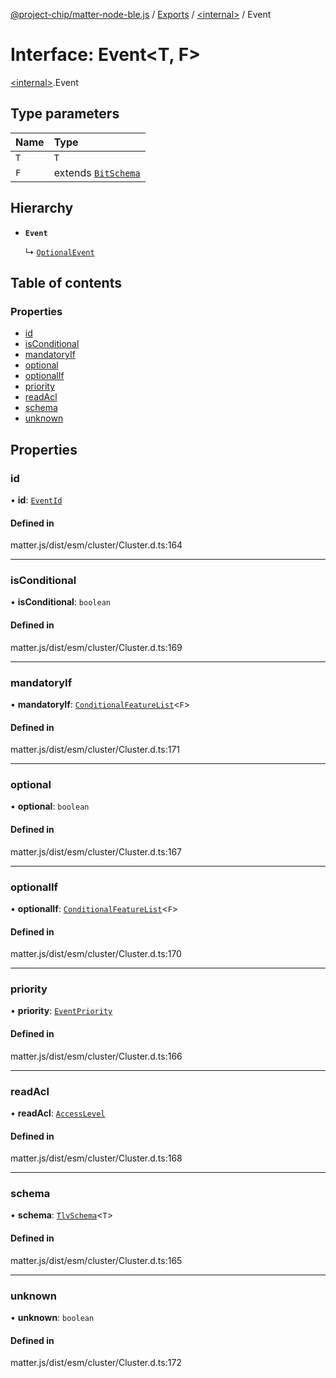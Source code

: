 [@project-chip/matter-node-ble.js](../README.md) / [Exports](../modules.md) / [\<internal\>](../modules/internal_.md) / Event

# Interface: Event\<T, F\>

[\<internal\>](../modules/internal_.md).Event

## Type parameters

| Name | Type |
| :------ | :------ |
| `T` | `T` |
| `F` | extends [`BitSchema`](../modules/internal_.md#bitschema) |

## Hierarchy

- **`Event`**

  ↳ [`OptionalEvent`](internal_.OptionalEvent.md)

## Table of contents

### Properties

- [id](internal_.Event.md#id)
- [isConditional](internal_.Event.md#isconditional)
- [mandatoryIf](internal_.Event.md#mandatoryif)
- [optional](internal_.Event.md#optional)
- [optionalIf](internal_.Event.md#optionalif)
- [priority](internal_.Event.md#priority)
- [readAcl](internal_.Event.md#readacl)
- [schema](internal_.Event.md#schema)
- [unknown](internal_.Event.md#unknown)

## Properties

### id

• **id**: [`EventId`](../modules/internal_.md#eventid)

#### Defined in

matter.js/dist/esm/cluster/Cluster.d.ts:164

___

### isConditional

• **isConditional**: `boolean`

#### Defined in

matter.js/dist/esm/cluster/Cluster.d.ts:169

___

### mandatoryIf

• **mandatoryIf**: [`ConditionalFeatureList`](../modules/internal_.md#conditionalfeaturelist)\<`F`\>

#### Defined in

matter.js/dist/esm/cluster/Cluster.d.ts:171

___

### optional

• **optional**: `boolean`

#### Defined in

matter.js/dist/esm/cluster/Cluster.d.ts:167

___

### optionalIf

• **optionalIf**: [`ConditionalFeatureList`](../modules/internal_.md#conditionalfeaturelist)\<`F`\>

#### Defined in

matter.js/dist/esm/cluster/Cluster.d.ts:170

___

### priority

• **priority**: [`EventPriority`](../enums/internal_.EventPriority.md)

#### Defined in

matter.js/dist/esm/cluster/Cluster.d.ts:166

___

### readAcl

• **readAcl**: [`AccessLevel`](../enums/internal_.AccessLevel.md)

#### Defined in

matter.js/dist/esm/cluster/Cluster.d.ts:168

___

### schema

• **schema**: [`TlvSchema`](../classes/internal_.TlvSchema.md)\<`T`\>

#### Defined in

matter.js/dist/esm/cluster/Cluster.d.ts:165

___

### unknown

• **unknown**: `boolean`

#### Defined in

matter.js/dist/esm/cluster/Cluster.d.ts:172
